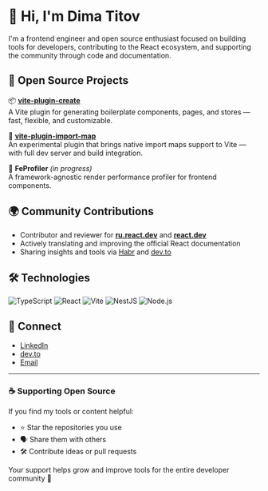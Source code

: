 # 👋 Hi, I'm Dima Titov

I'm a frontend engineer and open source enthusiast focused on building tools for developers, contributing to the React ecosystem, and supporting the community through code and documentation.

## 🚀 Open Source Projects

📦 [**vite-plugin-create**](https://github.com/dimatitov/vite-plugin-create)  
A Vite plugin for generating boilerplate components, pages, and stores — fast, flexible, and customizable.

🧩 [**vite-plugin-import-map**](https://github.com/dimatitov/vite-plugin-import-map)  
An experimental plugin that brings native import maps support to Vite — with full dev server and build integration.

🧪 **FeProfiler** *(in progress)*  
A framework-agnostic render performance profiler for frontend components.

## 🌍 Community Contributions

- Contributor and reviewer for [**ru.react.dev**](https://github.com/reactjs/ru.react.dev) and [**react.dev**](https://github.com/reactjs/react.dev)
- Actively translating and improving the official React documentation
- Sharing insights and tools via [Habr](https://habr.com/ru/users/dimatitov/posts/) and [dev.to](https://dev.to/dimatitov)

## 🛠️ Technologies

![TypeScript](https://img.shields.io/badge/-TypeScript-3178C6?style=for-the-badge&logo=typescript&logoColor=white)
![React](https://img.shields.io/badge/-React-61DAFB?style=for-the-badge&logo=react&logoColor=black)
![Vite](https://img.shields.io/badge/-Vite-646CFF?style=for-the-badge&logo=vite&logoColor=white)
![NestJS](https://img.shields.io/badge/-NestJS-E0234E?style=for-the-badge&logo=nestjs&logoColor=white)
![Node.js](https://img.shields.io/badge/-Node.js-339933?style=for-the-badge&logo=nodedotjs&logoColor=white)

## 💬 Connect

- [LinkedIn](https://www.linkedin.com/in/dmitrii-titov-844148204)
- [dev.to](https://dev.to/dimatitov)
- [Email](mailto:titovdima95@gmail.com)

---

### ☕ Supporting Open Source

If you find my tools or content helpful:

- ⭐ Star the repositories you use
- 🗣️ Share them with others
- 🛠️ Contribute ideas or pull requests

Your support helps grow and improve tools for the entire developer community 🙌
